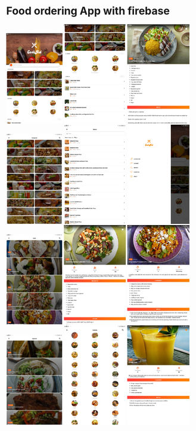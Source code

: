 # Food ordering App with firebase


<img src="screenshots/1.jpg" width="30%" /> <img src="screenshots/2.jpg" width="33%" /> <img src="screenshots/3.jpg" width="33%" />
<img src="screenshots/4.jpg" width="30%" /> <img src="screenshots/5.jpg" width="33%" /> <img src="screenshots/6.jpg" width="33%" />
<img src="screenshots/7.jpg" width="30%" /> <img src="screenshots/8.jpg" width="33%" /> <img src="screenshots/9.jpg" width="33%" />
<img src="screenshots/10.jpg" width="30%" /> <img src="screenshots/11.jpg" width="33%" /> <img src="screenshots/12.jpg" width="33%" />

